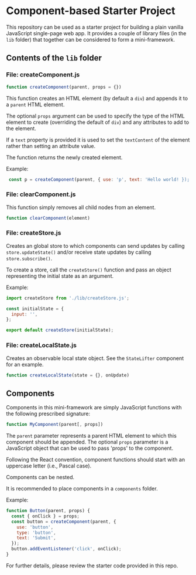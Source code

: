 # Component-based Starter Project

This repository can be used as a starter project for building a plain vanilla
JavaScript single-page web app. It provides a couple of library files (in the
`lib` folder) that together can be considered to form a mini-framework.

## Contents of the `lib` folder

### File: createComponent.js

```js
function createComponent(parent, props = {})
```

This function creates an HTML element (by default a `div`) and appends it to
a `parent` HTML element.

The optional `props` argument can be used to specify the type of the HTML
element to create (overriding the default of `div`) and any attributes to
add to the element.

If a `text` property is provided it is used to set the `textContent` of the
element rather than setting an attribute value.

The function returns the newly created element.

Example:

```js
 const p = createComponent(parent, { use: 'p', text: 'Hello world! });
```

### File: clearComponent.js

This function simply removes all child nodes from an element.

```js
function clearComponent(element)
```

### File: createStore.js

Creates an global store to which components can send updates by calling
`store.updateState()` and/or receive state updates by calling `store.subscribe()`.

To create a store, call the `createStore()` function and pass an object
representing the initial state as an argument.

Example:

```js
import createStore from './lib/createStore.js';

const initialState = {
  input: '',
};

export default createStore(initialState);
```

### File: createLocalState.js

Creates an observable local state object. See the `StateLifter` component for an example.

```js
function createLocalState(state = {}, onUpdate)
```

## Components

Components in this mini-framework are simply JavaScript functions with the
following prescribed signature:

```js
function MyComponent(parent[, props])
```

The `parent` parameter represents a parent HTML element to which this component
should be appended. The optional `props` parameter is a JavaScript object that
can be used to pass 'props' to the component.

Following the React convention, component functions should start with an uppercase
letter (i.e., Pascal case).

Components can be nested.

It is recommended to place components in a `components` folder.

Example:

```js
function Button(parent, props) {
  const { onClick } = props;
  const button = createComponent(parent, {
    use: 'button',
    type: 'button',
    text: 'Submit',
  });
  button.addEventListener('click', onClick);
}
```

For further details, please review the starter code provided in this repo.
